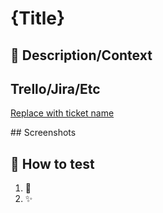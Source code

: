# {Title}

## 📖 Description/Context



## Trello/Jira/Etc

[Replace with ticket name](url)

## Screenshots



## 🧪 How to test

1. 🔧
2. ✨
